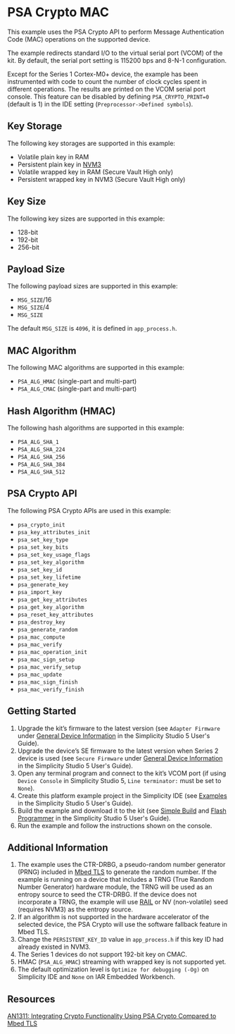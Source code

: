# PSA Crypto MAC


This example uses the PSA Crypto API to perform Message Authentication Code (MAC) operations on the supported device.


The example redirects standard I/O to the virtual serial port (VCOM) of the kit. By default, the serial port setting is 115200 bps and 8-N-1 configuration.


Except for the Series 1 Cortex-M0+ device, the example has been instrumented with code to count the number of clock cycles spent in different operations. The results are printed on the VCOM serial port console. This feature can be disabled by defining `PSA_CRYPTO_PRINT=0` (default is 1) in the IDE setting (`Preprocessor->Defined symbols`).


## Key Storage


The following key storages are supported in this example:


* Volatile plain key in RAM
* Persistent plain key in [NVM3](https://docs.silabs.com/gecko-platform/3.1/driver/api/group-nvm3)
* Volatile wrapped key in RAM (Secure Vault High only)
* Persistent wrapped key in NVM3 (Secure Vault High only)


## Key Size


The following key sizes are supported in this example:


* 128-bit
* 192-bit
* 256-bit


## Payload Size


The following payload sizes are supported in this example:


* `MSG_SIZE`/16
* `MSG_SIZE`/4
* `MSG_SIZE`


The default `MSG_SIZE` is `4096`, it is defined in `app_process.h`.


## MAC Algorithm


The following MAC algorithms are supported in this example:


* `PSA_ALG_HMAC` (single-part and multi-part)
* `PSA_ALG_CMAC` (single-part and multi-part)


## Hash Algorithm (HMAC)


The following hash algorithms are supported in this example:


* `PSA_ALG_SHA_1`
* `PSA_ALG_SHA_224`
* `PSA_ALG_SHA_256`
* `PSA_ALG_SHA_384`
* `PSA_ALG_SHA_512`


## PSA Crypto API


The following PSA Crypto APIs are used in this example:


* `psa_crypto_init`
* `psa_key_attributes_init`
* `psa_set_key_type`
* `psa_set_key_bits`
* `psa_set_key_usage_flags`
* `psa_set_key_algorithm`
* `psa_set_key_id`
* `psa_set_key_lifetime`
* `psa_generate_key`
* `psa_import_key`
* `psa_get_key_attributes`
* `psa_get_key_algorithm`
* `psa_reset_key_attributes`
* `psa_destroy_key`
* `psa_generate_random`
* `psa_mac_compute`
* `psa_mac_verify`
* `psa_mac_operation_init`
* `psa_mac_sign_setup`
* `psa_mac_verify_setup`
* `psa_mac_update`
* `psa_mac_sign_finish`
* `psa_mac_verify_finish`


## Getting Started


1. Upgrade the kit’s firmware to the latest version (see `Adapter Firmware` under [General Device Information](https://docs.silabs.com/simplicity-studio-5-users-guide/latest/ss-5-users-guide-about-the-launcher/welcome-and-device-tabs#general-device-information) in the Simplicity Studio 5 User's Guide).
2. Upgrade the device’s SE firmware to the latest version when Series 2 device is used (see `Secure Firmware` under [General Device Information](https://docs.silabs.com/simplicity-studio-5-users-guide/latest/ss-5-users-guide-about-the-launcher/welcome-and-device-tabs#general-device-information) in the Simplicity Studio 5 User's Guide).
3. Open any terminal program and connect to the kit’s VCOM port (if using `Device Console` in Simplicity Studio 5, `Line terminator:` must be set to `None`).
4. Create this platform example project in the Simplicity IDE (see [Examples](https://docs.silabs.com/simplicity-studio-5-users-guide/latest/ss-5-users-guide-getting-started/start-a-project#examples) in the Simplicity Studio 5 User's Guide).
5. Build the example and download it to the kit (see [Simple Build](https://docs.silabs.com/simplicity-studio-5-users-guide/latest/ss-5-users-guide-building-and-flashing/building#simple-build) and [Flash Programmer](https://docs.silabs.com/simplicity-studio-5-users-guide/latest/ss-5-users-guide-building-and-flashing/flashing#flash-programmer) in the Simplicity Studio 5 User's Guide).
6. Run the example and follow the instructions shown on the console.


## Additional Information


1. The example uses the CTR-DRBG, a pseudo-random number generator (PRNG) included in [Mbed TLS](https://docs.silabs.com/mbed-tls/latest/) to generate the random number. If the example is running on a device that includes a TRNG (True Random Number Generator) hardware module, the TRNG will be used as an entropy source to seed the CTR-DRBG. If the device does not incorporate a TRNG, the example will use [RAIL](https://docs.silabs.com/rail/latest/) or NV (non-volatile) seed (requires NVM3) as the entropy source.
2. If an algorithm is not supported in the hardware accelerator of the selected device, the PSA Crypto will use the software fallback feature in Mbed TLS.
3. Change the `PERSISTENT_KEY_ID` value in `app_process.h` if this key ID had already existed in NVM3.
4. The Series 1 devices do not support 192-bit key on CMAC.
5. HMAC (`PSA_ALG_HMAC`) streaming with wrapped key is not supported yet.
6. The default optimization level is `Optimize for debugging (-Og)` on Simplicity IDE and `None` on IAR Embedded Workbench.

## Resources


[AN1311: Integrating Crypto Functionality Using PSA Crypto Compared to Mbed TLS](https://www.silabs.com/documents/public/application-notes/an1311-mbedtls-psa-crypto-porting-guide.pdf)


